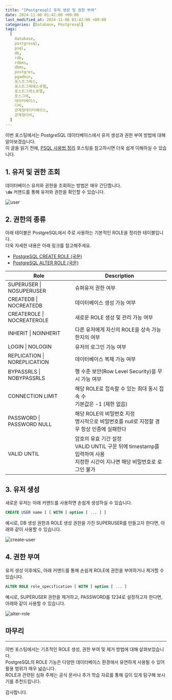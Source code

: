 ```yaml
---
title: "[Postgresql] 유저 생성 및 권한 부여"
date: 2024-11-06 01:42:00 +09:00
last_modified_at: 2024-11-06 01:42:00 +09:00
categories: [Database, Postgresql]
tags:
  [
    database,
    postgresql,
    psql,
    db,
    rdb,
    rdbms,
    dbms,
    postgres,
    pgadmin,
    포스트그레스,
    포스트그레에스큐엘,
    포스트그레스큐엘,
    포스그레,
    데이터베이스,
    디비,
    관계형데이터베이스,
    관계형디비,
  ]
---
```


이번 포스팅에서는 PostgreSQL 데이터베이스에서 유저 생성과 권한 부여 방법에 대해 알아보겠습니다.  
이 글을 읽기 전에, [PSQL 사용법 정리](https://devpro.kr/posts/PSQL-%EC%82%AC%EC%9A%A9%EB%B2%95-%EC%A0%95%EB%A6%AC/) 포스팅을 참고하시면 더욱 쉽게 이해하실 수 있습니다.  

## 1. 유저 및 권한 조회
데이터베이스 유저와 권한을 조회하는 방법은 매우 간단합니다.  
**`\du`** 커맨드를 통해 유저와 권한을 확인할 수 있습니다.  

![user](https://github.com/user-attachments/assets/08b1e94e-a5fc-48a3-841e-fb6462592fac)  

## 2. 권한의 종류
아래 테이블은 PostgreSQL에서 주로 사용하는 기본적인 ROLE을 정리한 테이블입니다.  
더욱 자세한 내용은 아래 링크를 참고해주세요.  
* [PostgreSQL CREATE ROLE (국문)](https://postgresql.kr/docs/11/sql-createrole.html)  
* [PostgreSQL ALTER ROLE (국문)](https://postgresql.kr/docs/11/sql-alterrole.html) 

|Role|Description|
|------|------|
|SUPERUSER \| NOSUPERUSER|슈퍼유저 권한 여부|
|CREATEDB \| NOCREATEDB|데이터베이스 생성 가능 여부|
|CREATEROLE \| NOCREATEROLE|새로운 ROLE 생성 및 관리 가능 여부|
|INHERIT \| NOINHERIT|다른 유저에게 자신의 ROLE을 상속 가능한지의 여부|
|LOGIN \| NOLOGIN|유저의 로그인 가능 여부|
|REPLICATION \| NOREPLICATION|데이터베이스 복제 가능 여부|
|BYPASSRLS \| NOBYPASSRLS|행 수준 보안(Row Level Security)을 무시 가능 여부|
|CONNECTION LIMIT|해당 ROLE로 접속할 수 있는 최대 동시 접속 수 <br> 기본값은 -1 (제한 없음)|
|PASSWORD \| PASSWORD NULL|해당 ROLE의 비밀번호 지정 <br> 명시적으로 비밀번호를 null로 지정할 경우 항상 인증에 실패한다|
|VALID UNTIL|암호의 유효 기간 설정 <br> VALID UNTIL 구문 뒤에 timestamp를 입력하여 사용 <br> 지정한 시간이 지나면 해당 비밀번호로 로그인 불가|

## 3. 유저 생성
새로운 유저는 아래 커맨드를 사용하면 손쉽게 생성하실 수 있습니다.  
```sql
CREATE USER name [ [ WITH ] option [ ... ] ]
```

예시로, DB 생성 권한과 ROLE 생성 권한을 가진 SUPERUSER를 만들고자 한다면, 아래와 같이 사용할 수 있습니다.  

![create-user](https://github.com/user-attachments/assets/79dc3e81-4cdd-4f32-af95-5711e04dbc99)  

## 4. 권한 부여
유저 생성 이후에도, 아래 커맨드를 통해 손쉽게 ROLE에 권한을 부여하거나 제거할 수 있습니다.  
```sql
ALTER ROLE role_specification [ WITH ] option [ ... ]
```

예시로, SUPERUSER 권한을 제거하고, PASSWORD를 1234로 설정하고자 한다면, 아래와 같이 사용할 수 있습니다.  

![alter-role](https://github.com/user-attachments/assets/60c98d17-c032-40f6-8eeb-1ff0c1d0c91c)  

## 마무리
---
이번 포스팅에서는 기초적인 ROLE 생성, 권한 부여 및 제거 방법에 대해 살펴보았습니다.  
PostgreSQL의 ROLE 기능은 다양한 데이터베이스 환경에서 유연하게 사용될 수 있어 활용 범위가 매우 넓습니다.  
ROLE과 관련된 심화 주제는 공식 문서나 추가 학습 자료를 통해 깊이 있게 탐구해 보시기를 추천드립니다.  

감사합니다.  
